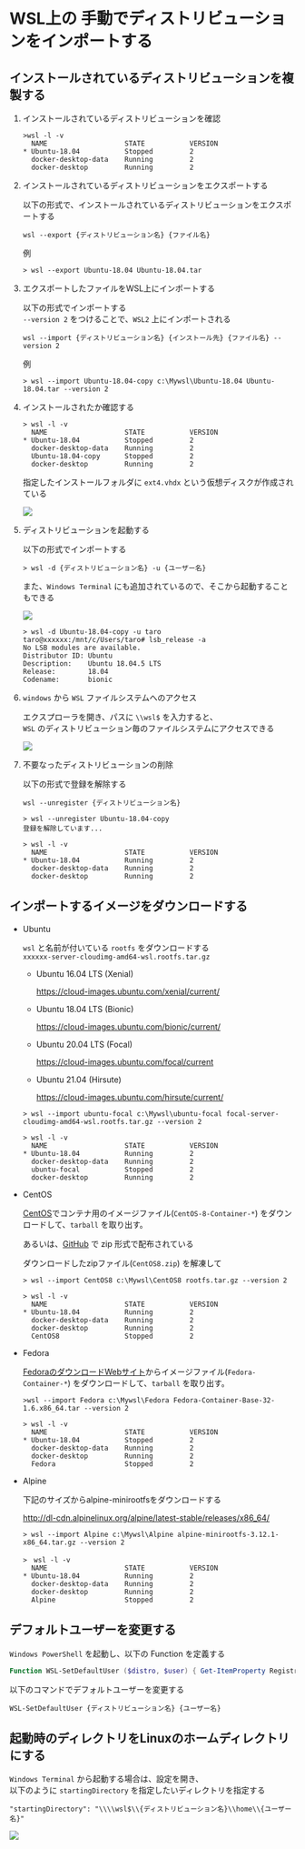 # WSL上の 手動でディストリビューションをインポートする

## インストールされているディストリビューションを複製する

1. インストールされているディストリビューションを確認

    ```console
    >wsl -l -v
      NAME                   STATE           VERSION
    * Ubuntu-18.04           Stopped         2
      docker-desktop-data    Running         2
      docker-desktop         Running         2
    ```

2. インストールされているディストリビューションをエクスポートする

    以下の形式で、インストールされているディストリビューションをエクスポートする
    ```
    wsl --export {ディストリビューション名} {ファイル名}
    ```

    例
    ```console
    > wsl --export Ubuntu-18.04 Ubuntu-18.04.tar
    ```

3. エクスポートしたファイルをWSL上にインポートする

    以下の形式でインポートする   
    `--version 2` をつけることで、`WSL2` 上にインポートされる
    ```
    wsl --import {ディストリビューション名} {インストール先} {ファイル名} --version 2
    ```

    例
    ```
    > wsl --import Ubuntu-18.04-copy c:\Mywsl\Ubuntu-18.04 Ubuntu-18.04.tar --version 2
    ```

4. インストールされたか確認する

    ```console
    > wsl -l -v
      NAME                   STATE           VERSION
    * Ubuntu-18.04           Stopped         2
      docker-desktop-data    Running         2
      Ubuntu-18.04-copy      Stopped         2
      docker-desktop         Running         2
    ```

    指定したインストールフォルダに `ext4.vhdx` という仮想ディスクが作成されている

    ![](images/capture1.png)

5. ディストリビューションを起動する

    以下の形式でインポートする   
    ```
    > wsl -d {ディストリビューション名} -u {ユーザー名}
    ```

    また、`Windows Terminal` にも追加されているので、そこから起動することもできる

    ![](images/capture2.png)

    ```
    > wsl -d Ubuntu-18.04-copy -u taro
    taro@xxxxxx:/mnt/c/Users/taro# lsb_release -a
    No LSB modules are available.
    Distributor ID: Ubuntu
    Description:    Ubuntu 18.04.5 LTS
    Release:        18.04
    Codename:       bionic
    ```
6. `windows` から `WSL` ファイルシステムへのアクセス

    エクスプローラを開き、パスに `\\wsl$` を入力すると、    
    `WSL` のディストリビューション毎のファイルシステムにアクセスできる

    ![](images/capture3.png)

7. 不要なったディストリビューションの削除

    以下の形式で登録を解除する
    ```
    wsl --unregister {ディストリビューション名}
    ```

    ```
    > wsl --unregister Ubuntu-18.04-copy
    登録を解除しています...

    > wsl -l -v
      NAME                   STATE           VERSION
    * Ubuntu-18.04           Running         2
      docker-desktop-data    Running         2
      docker-desktop         Running         2
    ```

## インポートするイメージをダウンロードする

* Ubuntu

    `wsl` と名前が付いている `rootfs` をダウンロードする   
    `xxxxxx-server-cloudimg-amd64-wsl.rootfs.tar.gz`
    
    + Ubuntu 16.04 LTS (Xenial)
    
        https://cloud-images.ubuntu.com/xenial/current/

    + Ubuntu 18.04 LTS (Bionic)

        https://cloud-images.ubuntu.com/bionic/current/

    + Ubuntu 20.04 LTS (Focal)

        https://cloud-images.ubuntu.com/focal/current

    + Ubuntu 21.04 (Hirsute)

        https://cloud-images.ubuntu.com/hirsute/current/

    ```
    > wsl --import ubuntu-focal c:\Mywsl\ubuntu-focal focal-server-cloudimg-amd64-wsl.rootfs.tar.gz --version 2

    > wsl -l -v
      NAME                   STATE           VERSION
    * Ubuntu-18.04           Running         2
      docker-desktop-data    Running         2
      ubuntu-focal           Stopped         2
      docker-desktop         Running         2
    ```

* CentOS

    [CentOS](https://cloud.centos.org/centos/8/x86_64/images/)でコンテナ用のイメージファイル(`CentOS-8-Container-*`) をダウンロードして、`tarball` を取り出す。

    あるいは、[GitHub](https://github.com/wsldl-pg/CentWSL) で zip 形式で配布されている

    ダウンロードしたzipファイル(`CentOS8.zip`) を解凍して
    ```
    > wsl --import CentOS8 c:\Mywsl\CentOS8 rootfs.tar.gz --version 2

    > wsl -l -v
      NAME                   STATE           VERSION
    * Ubuntu-18.04           Running         2
      docker-desktop-data    Running         2
      docker-desktop         Running         2
      CentOS8                Stopped         2
    ```

* Fedora

    [FedoraのダウンロードWebサイト](https://nrt.edge.kernel.org/fedora-buffet/fedora/linux/releases/33/Container/x86_64/images/)からイメージファイル(`Fedora-Container-*`) をダウンロードして、`tarball` を取り出す。

    ```
    >wsl --import Fedora c:\Mywsl\Fedora Fedora-Container-Base-32-1.6.x86_64.tar --version 2
    ```

    ```
    > wsl -l -v
      NAME                   STATE           VERSION
    * Ubuntu-18.04           Stopped         2
      docker-desktop-data    Running         2
      docker-desktop         Running         2
      Fedora                 Stopped         2
    ```

* Alpine

    下記のサイズからalpine-minirootfsをダウンロードする

    http://dl-cdn.alpinelinux.org/alpine/latest-stable/releases/x86_64/

    ```
    > wsl --import Alpine c:\Mywsl\Alpine alpine-minirootfs-3.12.1-x86_64.tar.gz --version 2

    >　wsl -l -v
      NAME                   STATE           VERSION
    * Ubuntu-18.04           Running         2
      docker-desktop-data    Running         2
      docker-desktop         Running         2
      Alpine                 Stopped         2
    ```

## デフォルトユーザーを変更する

  `Windows PowerShell` を起動し、以下の Function を定義する
  ```PowerShell
  Function WSL-SetDefaultUser ($distro, $user) { Get-ItemProperty Registry::HKEY_CURRENT_USER\Software\Microsoft\Windows\CurrentVersion\Lxss\*\ DistributionName | Where-Object -Property DistributionName -eq $distro | Set-ItemProperty -Name DefaultUid -Value ((wsl -d $distro -u $user -e id -u) | Out-String); };
  ```

  以下のコマンドでデフォルトユーザーを変更する
  ```
  WSL-SetDefaultUser {ディストリビューション名} {ユーザー名}
  ```

## 起動時のディレクトリをLinuxのホームディレクトリにする

  `Windows Terminal` から起動する場合は、設定を開き、   
  以下のように `startingDirectory` を指定したいディレクトリを指定する
  ```
  "startingDirectory": "\\\\wsl$\\{ディストリビューション名}\\home\\{ユーザー名}"
  ```

  ![](images/capture5.png)
